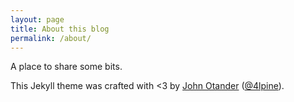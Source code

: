 ```yaml
---
layout: page
title: About this blog
permalink: /about/
---
```


A place to share some bits.

This Jekyll theme was crafted with <3 by [John Otander](http://johnotander.com)
([@4lpine](https://twitter.com/4lpine)).

